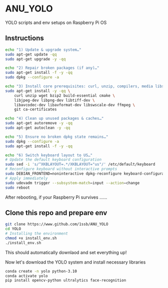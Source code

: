 # ANU_YOLO
YOLO scripts and env setups on Raspberry Pi OS

## Instructions

```bash
echo "1) Update & upgrade system…"
sudo apt-get update -qq
sudo apt-get upgrade -y -qq

echo "2) Repair broken packages (if any)…"
sudo apt-get install -f -y -qq
sudo dpkg --configure -a

echo "3) Install core prerequisites: curl, unzip, compilers, media libs…"
sudo apt-get install -y -qq \
    curl unzip wget bzip2 build-essential cmake \
    libjpeg-dev libpng-dev libtiff-dev \
    libavcodec-dev libavformat-dev libswscale-dev ffmpeg \
    git ca-certificates

echo "4) Clean up unused packages & caches…"
sudo apt-get autoremove -y -qq
sudo apt-get autoclean -y -qq

echo "5) Ensure no broken dpkg state remains…"
sudo dpkg --configure -a
sudo apt-get install -f -y -qq

echo "6) Switch keyboard layout to US…"
# Update the default keyboard configuration
sudo sed -i 's/^XKBLAYOUT=.*/XKBLAYOUT="us"/' /etc/default/keyboard
# Reconfigure keyboard without interactive prompts
sudo DEBIAN_FRONTEND=noninteractive dpkg-reconfigure keyboard-configuration
# Apply immediately
sudo udevadm trigger --subsystem-match=input --action=change
sudo reboot
```
After rebooting, if your Raspberry Pi survives ......

## Clone this repo and prepare env

```bash
git clone https://www.github.com/1ssb/ANU_YOLO
cd YOLO
# Installing the environment
chmod +x install_env.sh
./install_env.sh
```
This should automatically downlaod and set everything up!

Now let's download the YOLO system and install necessary libraries
```bash
conda create -n yolo python-3.10
conda activate yolo
pip install opencv-python ultralytics face-recognition
```
